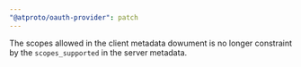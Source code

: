 ```yaml
---
"@atproto/oauth-provider": patch
---
```


The scopes allowed in the client metadata dowument is no longer constraint by the `scopes_supported` in the server metadata.
